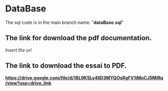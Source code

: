 # DataBase

The sql code is in the main branch name: "**dataBase.sql**"
## The link for download the pdf documentation. 
*Insert the url*
## The link to download the essai to PDF. 
**https://drive.google.com/file/d/18L9KSLy4llD3MYQOsRgFV1iMoCJ5MiRq/view?usp=drive_link**

